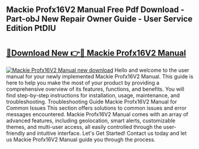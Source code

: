 ## Mackie Profx16V2 Manual Free Pdf Download - Part-obJ New Repair Owner Guide - User Service Edition PtDIU

# <h2><a href="http://bc28321.oget.top/?id=Mackie+Profx16V2+Manual">🔗Download New 👉🔴 Mackie Profx16V2 Manual</a></h2>

[![Mackie Profx16V2 Manual new download](https://i.imgur.com/5g1atiW.png)](http://bc28321.oget.top/?id=Mackie+Profx16V2+Manual)
Hello and welcome to the user manual for your newly implemented Mackie Profx16V2 Manual. This guide is here to help you make the most of your product by providing a comprehensive overview of its features, functions, and benefits. You will find step-by-step instructions for installation, usage, maintenance, and troubleshooting. Troubleshooting Guide Mackie Profx16V2 Manual for Common Issues This section offers solutions to common issues and error messages encountered. Mackie Profx16V2 Manual comes with an array of advanced features, including geolocation, smart alerts, customizable themes, and multi-user access, all easily controlled through the user-friendly and intuitive interface. Let's Get Started! Contact us today and let us Mackie Profx16V2 Manual guide you through the process.
